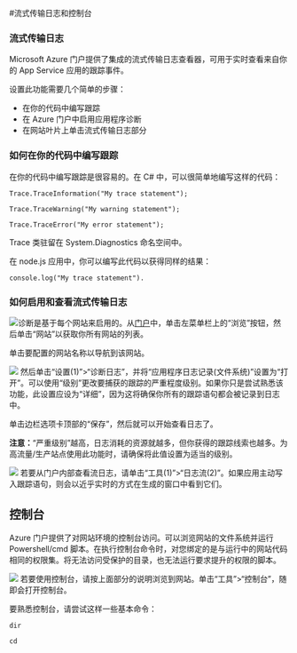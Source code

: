 <properties 
	pageTitle="流式传输日志和控制台" 
	description="流式传输日志和控制台概述" 
	authors="btardif" 
	manager="wpickett" 
	editor="" 
	services="app-service\web" 
	documentationCenter=""/>

<tags 
	ms.service="app-service-web" 
	ms.date="08/10/2015" 
	wacn.date=""/>

#流式传输日志和控制台

### 流式传输日志 ###

Microsoft Azure 门户提供了集成的流式传输日志查看器，可用于实时查看来自你的 App Service 应用的跟踪事件。

设置此功能需要几个简单的步骤：

- 在你的代码中编写跟踪
- 在 Azure 门户中启用应用程序诊断
- 在网站叶片上单击流式传输日志部分

### 如何在你的代码中编写跟踪 ###

在你的代码中编写跟踪是很容易的。在 C# 中，可以很简单地编写这样的代码：

`````````````````````````
Trace.TraceInformation("My trace statement");
`````````````````````````

`````````````````````````
Trace.TraceWarning("My warning statement");
`````````````````````````

`````````````````````````
Trace.TraceError("My error statement");
`````````````````````````

Trace 类驻留在 System.Diagnostics 命名空间中。

在 node.js 应用中，你可以编写此代码以获得同样的结果：

`````````````````````````
console.log("My trace statement").
`````````````````````````

### 如何启用和查看流式传输日志 ###

![][BrowseSitesScreenshot]诊断是基于每个网站来启用的。从[门户](https://portal.azure.cn)中，单击左菜单栏上的“浏览”按钮，然后单击“网站”以获取你所有网站的列表。

单击要配置的网站名称以导航到该网站。

![][DiagnosticsLogs] 然后单击“设置(1)”>“诊断日志”，并将“应用程序日志记录(文件系统)”设置为“打开”。可以使用“级别”更改要捕获的跟踪的严重程度级别。如果你只是尝试熟悉该功能，此设置应设为“详细”，因为这将确保你所有的跟踪语句都会被记录到日志中。

单击边栏选项卡顶部的“保存”，然后就可以开始查看日志了。

**注意：**“严重级别”越高，日志消耗的资源就越多，但你获得的跟踪线索也越多。为高流量/生产站点使用此功能时，请确保将此值设置为适当的级别。

![][StreamingLogsScreenshot] 若要从门户内部查看流日志，请单击“工具(1)”>“日志流(2)”。如果应用主动写入跟踪语句，则会以近乎实时的方式在生成的窗口中看到它们。

## 控制台 ##

Azure 门户提供了对网站环境的控制台访问。可以浏览网站的文件系统并运行 Powershell/cmd 脚本。在执行控制台命令时，对您绑定的是与运行中的网站代码相同的权限集。将无法访问受保护的目录，也无法运行要求提升的权限的脚本。

![][ConsoleScreenshot] 若要使用控制台，请按上面部分的说明浏览到网站。单击“工具”>“控制台”，随即会打开控制台。

要熟悉控制台，请尝试这样一些基本命令：



`````````````````````````
dir
`````````````````````````

`````````````````````````
cd
`````````````````````````



<!-- Images. -->
[DiagnosticsLogs]: ./media/web-sites-streaming-logs-and-console/diagnostic-logs.png
[BrowseSitesScreenshot]: ./media/web-sites-streaming-logs-and-console/browse-sites.png
[StreamingLogsScreenshot]: ./media/web-sites-streaming-logs-and-console/streaming-logs.png
[ConsoleScreenshot]: ./media/web-sites-streaming-logs-and-console/console.png

<!---HONumber=71-->
